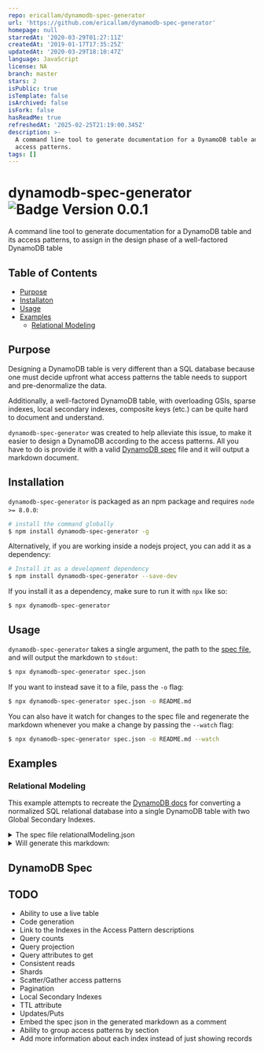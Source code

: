 ```yaml
---
repo: ericallam/dynamodb-spec-generator
url: 'https://github.com/ericallam/dynamodb-spec-generator'
homepage: null
starredAt: '2020-03-29T01:27:11Z'
createdAt: '2019-01-17T17:35:25Z'
updatedAt: '2020-03-29T18:10:47Z'
language: JavaScript
license: NA
branch: master
stars: 2
isPublic: true
isTemplate: false
isArchived: false
isFork: false
hasReadMe: true
refreshedAt: '2025-02-25T21:19:00.345Z'
description: >-
  A command line tool to generate documentation for a DynamoDB table and its
  access patterns.
tags: []
---
```


# dynamodb-spec-generator ![Badge Version 0.0.1](https://img.shields.io/badge/version-v0.0.1-orange.svg)

A command line tool to generate documentation for a DynamoDB table and its access patterns, to assign in the design phase of a well-factored DynamoDB table

## Table of Contents

- [Purpose](#purpose)
- [Installaton](#installation)
- [Usage](#usage)
- [Examples](#examples)
  - [Relational Modeling](#relational-modeling)

## Purpose

Designing a DynamoDB table is very different than a SQL database because one must decide upfront what access patterns the table needs to support and pre-denormalize the data.

Additionally, a well-factored DynamoDB table, with overloading GSIs, sparse indexes, local secondary indexes, composite keys (etc.) can be quite hard to document and understand.

`dynamodb-spec-generator` was created to help alleviate this issue, to make it easier to design a DynamoDB according to the access patterns. All you have to do is provide it with a valid [DynamoDB spec](#dynamodb-spec) file and it will output a markdown document.

## Installation

`dynamodb-spec-generator` is packaged as an npm package and requires `node >= 8.0.0`:

```bash
# install the command globally
$ npm install dynamodb-spec-generator -g
```

Alternatively, if you are working inside a nodejs project, you can add it as a dependency:

```bash
# Install it as a development dependency
$ npm install dynamodb-spec-generator --save-dev
```

If you install it as a dependency, make sure to run it with `npx` like so:

```bash
$ npx dynamodb-spec-generator
```

## Usage

`dynamodb-spec-generator` takes a single argument, the path to the [spec file](#dynamodb-spec), and will output the markdown to `stdout`:

```bash
$ npx dynamodb-spec-generator spec.json
```

If you want to instead save it to a file, pass the `-o` flag:

```bash
$ npx dynamodb-spec-generator spec.json -o README.md
```

You can also have it watch for changes to the spec file and regenerate the markdown whenever you make a change by passing the `--watch` flag:

```bash
$ npx dynamodb-spec-generator spec.json -o README.md --watch
```

## Examples

### Relational Modeling

This example attempts to recreate the [DynamoDB docs](https://docs.aws.amazon.com/amazondynamodb/latest/developerguide/bp-modeling-nosql-B.html) for converting a normalized SQL relational database into a single DynamoDB table with two Global Secondary Indexes.

<details>

<summary>The spec file relationalModeling.json</summary>

```json
{
  "service": "HR Api Backend",
  "version": "1.0.0",
  "description": "A recreation of the Relational Modeling example in the DynamoDB Docs",
  "author": "Eric Allam",
  "tableDefinition": {
    "TableName": "HR-Table",
    "KeySchema": [
      {
        "AttributeName": "PK",
        "KeyType": "HASH"
      },
      {
        "AttributeName": "SK",
        "KeyType": "RANGE"
      }
    ],
    "AttributeDefinitions": [
      {
        "AttributeName": "PK",
        "AttributeType": "S"
      },
      {
        "AttributeName": "SK",
        "AttributeType": "S"
      },
      {
        "AttributeName": "Data",
        "AttributeType": "S"
      }
    ],
    "ProvisionedThroughput": {
      "ReadCapacityUnits": 5,
      "WriteCapacityUnits": 5
    },
    "BillingMode": "PAY_PER_REQUEST",
    "GlobalSecondaryIndexes": [
      {
        "IndexName": "gsi1",
        "KeySchema": [
          {
            "AttributeName": "SK",
            "KeyType": "HASH"
          },
          {
            "AttributeName": "Data",
            "KeyType": "RANGE"
          }
        ],
        "Projection": {
          "ProjectionType": "ALL"
        },
        "ProvisionedThroughput": {
          "ReadCapacityUnits": 5,
          "WriteCapacityUnits": 5
        }
      },
      {
        "IndexName": "gsi2",
        "KeySchema": [
          {
            "AttributeName": "GSI-Bucket",
            "KeyType": "HASH"
          },
          {
            "AttributeName": "Data",
            "KeyType": "RANGE"
          }
        ],
        "Projection": {
          "ProjectionType": "ALL"
        },
        "ProvisionedThroughput": {
          "ReadCapacityUnits": 5,
          "WriteCapacityUnits": 5
        }
      }
    ]
  },
  "accessPatterns": [
    {
      "title": "Look up Employee Details by Employee ID",
      "type": "get",
      "index": "main",
      "params": {
        "partition": "HR-EMPLOYEE1",
        "sort": { "value": "EMPLOYEE1", "operator": "=" }
      }
    },
    {
      "title": "Query Employee Details by Employee Name",
      "type": "query",
      "index": "gsi1",
      "params": {
        "partition": { "value": "EMPLOYEE1" },
        "sort": { "value": "John", "operator": "begins_with" }
      }
    },
    {
      "title": "Get an employee's current job details only",
      "index": "main",
      "type": "query",
      "params": {
        "partition": { "value": "HR-EMPLOYEE1" },
        "sort": { "value": "v0", "operator": "begins_with" }
      }
    },
    {
      "title": "Get Open Orders for a customer for a date range",
      "type": "query",
      "index": "gsi1",
      "params": {
        "partition": { "value": "CUSTOMER1" },
        "sort": { "value": "OPEN#2019-01", "operator": "begins_with" }
      }
    },
    {
      "title": "Show all Orders in OPEN status for a date range across all customers",
      "description": "Query in parallel for the range [0..N] to get all shards",
      "type": "query",
      "index": "gsi2",
      "params": {
        "partition": "Bucket-6",
        "sort": {
          "operator": "between",
          "minValue": "OPEN#2019-01",
          "maxValue": "OPEN#2019-02"
        }
      }
    },
    {
      "title": "All Employees Hired Recently",
      "index": "gsi1",
      "type": "query",
      "params": {
        "partition": "HR-CONFIDENTIAL",
        "sort": { "value": "2019-01-01", "operator": ">" }
      }
    },
    {
      "title": "Find all employees in a certain warehouse",
      "index": "gsi1",
      "type": "query",
      "params": {
        "partition": "WAREHOUSE1"
      }
    },
    {
      "title": "Get all OrderItems for a Product including warehouse location inventories",
      "type": "query",
      "index": "gsi1",
      "params": {
        "partition": "PRODUCT1",
        "filters": [
          {
            "attribute": "Warehouse1",
            "operator": "attribute_exists"
          }
        ]
      }
    },
    {
      "title": "Get customers by Account Rep",
      "type": "query",
      "index": "gsi1",
      "params": {
        "partition": "EMPLOYEE1",
        "filters": [
          {
            "attribute": "Address",
            "operator": "attribute_exists"
          }
        ]
      }
    },
    {
      "title": "Get orders by Account Rep and date",
      "description": "Scatter/Gather to query all statuses (OPEN, PENDING, FULFILLED)",
      "type": "query",
      "index": "gsi1",
      "params": {
        "partition": "EMPLOYEE1",
        "sort": { "value": "OPEN#2019-01-12", "operator": "=" }
      }
    },
    {
      "title": "Get all employees with specific Job Title",
      "type": "query",
      "index": "gsi1",
      "params": {
        "partition": "v0"
      }
    },
    {
      "title": "Get inventory by Product and Warehouse",
      "type": "get",
      "index": "main",
      "params": {
        "partition": "OE-PRODUCT1",
        "sort": { "value": "PRODUCT1", "operator": "=" }
      }
    },
    {
      "title": "Get total product inventory",
      "type": "get",
      "index": "main",
      "params": {
        "partition": "OE-PRODUCT1",
        "sort": {
          "value": "PRODUCT1",
          "operator": "="
        }
      }
    },
    {
      "title": "Get Account Reps ranked by Order Total and Sales Period",
      "type": "query",
      "index": "gsi1",
      "params": {
        "partition": "2018-Q4",
        "order": "DESC"
      }
    }
  ],
  "records": [
    {
      "PK": "HR-EMPLOYEE1",
      "SK": "EMPLOYEE1",
      "Data": "John Smith",
      "StartDate": "01-12-2019"
    },
    { "PK": "HR-EMPLOYEE1", "SK": "v0", "Data": "Principle Account Manager" },
    {
      "PK": "HR-EMPLOYEE1",
      "SK": "HR-CONFIDENTIAL",
      "Data": "2019-02-12",
      "Employee": "John Smith",
      "Salary": 50000
    },
    {
      "PK": "HR-EMPLOYEE1",
      "SK": "WAREHOUSE1",
      "Data": "2019-02-15",
      "Employee Name": "John Smith"
    },
    {
      "PK": "HR-EMPLOYEE1",
      "SK": "2018-Q4",
      "Data": "5000",
      "Employee Name": "John Smith"
    },
    {
      "PK": "HR-EMPLOYEE2",
      "SK": "2018-Q4",
      "Data": "10000",
      "Employee Name": "John Smith"
    },
    {
      "PK": "OE-ORDER1",
      "SK": "CUSTOMER1",
      "Data": "OPEN#2019-01-18",
      "GSI-Bucket": "Bucket-6"
    },
    {
      "PK": "OE-ORDER1",
      "SK": "PRODUCT1",
      "Data": "OPEN#2019-01-18",
      "GSI-Bucket": "Bucket-4",
      "UnitPrice": "$89.99"
    },
    {
      "PK": "OE-ORDER1",
      "SK": "EMPLOYEE1",
      "Data": "OPEN#2019-01-12",
      "OrderTotal": 2500
    },
    {
      "PK": "OE-PRODUCT1",
      "SK": "PRODUCT1",
      "Data": "Quickcrete Cement - 50lb bag",
      "Warehouse1": 46,
      "Warehouse2": 12
    },
    {
      "PK": "OE-CUSTOMER1",
      "SK": "CUSTOMER1",
      "Data": "Ace Building Supplies",
      "Address": "1600 Penn"
    },
    {
      "PK": "OE-CUSTOMER1",
      "SK": "EMPLOYEE1",
      "Data": "Ace Building Supplies",
      "Address": "1600 Penn"
    }
  ]
}
```

</details>

<details>
<summary>Will generate this markdown:</summary>

<!-- Generated by solve-dynamo-spec.js. Update this documentation by updating the spec-v1.json file. -->

# HR Api Backend DynamoDB Spec ![](https://img.shields.io/badge/version-1.0.0-orange.svg "Version 1.0.0")

A recreation of the Relational Modeling example in the DynamoDB Docs

## Table of Contents

- [Table Spec](#table-spec)
- [Access Patterns](#access-patterns)
  - [Look up Employee Details by Employee ID](#look-up-employee-details-by-employee-id)
  - [Query Employee Details by Employee Name](#query-employee-details-by-employee-name)
  - [Get an employee's current job details only](#get-an-employees-current-job-details-only)
  - [Get Open Orders for a customer for a date range](#get-open-orders-for-a-customer-for-a-date-range)
  - [Show all Orders in OPEN status for a date range across all customers](#show-all-orders-in-open-status-for-a-date-range-across-all-customers)
  - [All Employees Hired Recently](#all-employees-hired-recently)
  - [Find all employees in a certain warehouse](#find-all-employees-in-a-certain-warehouse)
  - [Get all OrderItems for a Product including warehouse location inventories](#get-all-orderitems-for-a-product-including-warehouse-location-inventories)
  - [Get customers by Account Rep](#get-customers-by-account-rep)
  - [Get orders by Account Rep and date](#get-orders-by-account-rep-and-date)
  - [Get all employees with specific Job Title](#get-all-employees-with-specific-job-title)
  - [Get inventory by Product and Warehouse](#get-inventory-by-product-and-warehouse)
  - [Get total product inventory](#get-total-product-inventory)
  - [Get Account Reps ranked by Order Total and Sales Period](#get-account-reps-ranked-by-order-total-and-sales-period)
- [Indexes](#indexes)
  - [Main](#main)
  - [Gsi1](#gsi1)
  - [Gsi2](#gsi2)
- [Author](#author)

## Table Spec

<details>

<summary>Params to create the table using the CLI or the AWS SDK:</summary>

```json
{
  "TableName": "HR-Table",
  "KeySchema": [
    {
      "AttributeName": "PK",
      "KeyType": "HASH"
    },
    {
      "AttributeName": "SK",
      "KeyType": "RANGE"
    }
  ],
  "AttributeDefinitions": [
    {
      "AttributeName": "PK",
      "AttributeType": "S"
    },
    {
      "AttributeName": "SK",
      "AttributeType": "S"
    },
    {
      "AttributeName": "Data",
      "AttributeType": "S"
    }
  ],
  "ProvisionedThroughput": {
    "ReadCapacityUnits": 5,
    "WriteCapacityUnits": 5
  },
  "BillingMode": "PAY_PER_REQUEST",
  "GlobalSecondaryIndexes": [
    {
      "IndexName": "gsi1",
      "KeySchema": [
        {
          "AttributeName": "SK",
          "KeyType": "HASH"
        },
        {
          "AttributeName": "Data",
          "KeyType": "RANGE"
        }
      ],
      "Projection": {
        "ProjectionType": "ALL"
      },
      "ProvisionedThroughput": {
        "ReadCapacityUnits": 5,
        "WriteCapacityUnits": 5
      }
    },
    {
      "IndexName": "gsi2",
      "KeySchema": [
        {
          "AttributeName": "GSI-Bucket",
          "KeyType": "HASH"
        },
        {
          "AttributeName": "Data",
          "KeyType": "RANGE"
        }
      ],
      "Projection": {
        "ProjectionType": "ALL"
      },
      "ProvisionedThroughput": {
        "ReadCapacityUnits": 5,
        "WriteCapacityUnits": 5
      }
    }
  ]
}
```

</details>

`createTable` Using the CLI:

```bash
$ aws dynamodb create-table --table-name HR-Table --cli-input-json create-table.json
```

Using the AWS SDK:

```javascript
const DynamoDB = require("aws-sdk/clients/dynamodb");

const service = new DynamoDB({ region: process.env.AWS_REGION });

service.createTable(tableJson, (err, data) => {
  console.log(data);
});
```

## Access Patterns

### Look up Employee Details by Employee ID

Perform a [DocumentClient.get](http://docs.aws.amazon.com/AWSJavaScriptSDK/latest/AWS/DynamoDB/DocumentClient.html#get-property "DocumentClient.get") against the Main index:

```json
{
  "TableName": "HR-Table",
  "Key": {
    "PK": "HR-EMPLOYEE1",
    "SK": "EMPLOYEE1"
  }
}
```

#### Matching Records

| PK (HASH)    | SK (RANGE) |                      |                           |
| ------------ | ---------- | -------------------- | ------------------------- |
| HR-EMPLOYEE1 | EMPLOYEE1  | **Data:** John Smith | **StartDate:** 01-12-2019 |

### Query Employee Details by Employee Name

Perform a [DocumentClient.query](http://docs.aws.amazon.com/AWSJavaScriptSDK/latest/AWS/DynamoDB/DocumentClient.html#query-property "DocumentClient.query") against the Gsi1 index with a `begins_with(#Data, :Data)` condition on the sort key:

```json
{
  "TableName": "HR-Table",
  "KeyConditionExpression": "#SK = :SK and begins_with(#Data, :Data)",
  "ExpressionAttributeNames": {
    "#SK": "SK",
    "#Data": "Data"
  },
  "ExpressionAttributeValues": {
    ":SK": "EMPLOYEE1",
    ":Data": "John"
  },
  "IndexName": "gsi1"
}
```

#### Matching Records

| SK (HASH) | Data (RANGE) |                      |                           |
| --------- | ------------ | -------------------- | ------------------------- |
| EMPLOYEE1 | John Smith   | **PK:** HR-EMPLOYEE1 | **StartDate:** 01-12-2019 |

### Get an employee's current job details only

Perform a [DocumentClient.query](http://docs.aws.amazon.com/AWSJavaScriptSDK/latest/AWS/DynamoDB/DocumentClient.html#query-property "DocumentClient.query") against the Main index with a `begins_with(#SK, :SK)` condition on the sort key:

```json
{
  "TableName": "HR-Table",
  "KeyConditionExpression": "#PK = :PK and begins_with(#SK, :SK)",
  "ExpressionAttributeNames": {
    "#PK": "PK",
    "#SK": "SK"
  },
  "ExpressionAttributeValues": {
    ":PK": "HR-EMPLOYEE1",
    ":SK": "v0"
  }
}
```

#### Matching Records

| PK (HASH)    | SK (RANGE) |                                     |
| ------------ | ---------- | ----------------------------------- |
| HR-EMPLOYEE1 | v0         | **Data:** Principle Account Manager |

### Get Open Orders for a customer for a date range

Perform a [DocumentClient.query](http://docs.aws.amazon.com/AWSJavaScriptSDK/latest/AWS/DynamoDB/DocumentClient.html#query-property "DocumentClient.query") against the Gsi1 index with a `begins_with(#Data, :Data)` condition on the sort key:

```json
{
  "TableName": "HR-Table",
  "KeyConditionExpression": "#SK = :SK and begins_with(#Data, :Data)",
  "ExpressionAttributeNames": {
    "#SK": "SK",
    "#Data": "Data"
  },
  "ExpressionAttributeValues": {
    ":SK": "CUSTOMER1",
    ":Data": "OPEN#2019-01"
  },
  "IndexName": "gsi1"
}
```

#### Matching Records

| SK (HASH) | Data (RANGE)    |                   |                          |
| --------- | --------------- | ----------------- | ------------------------ |
| CUSTOMER1 | OPEN#2019-01-18 | **PK:** OE-ORDER1 | **GSI-Bucket:** Bucket-6 |

### Show all Orders in OPEN status for a date range across all customers

> Query in parallel for the range \[0..N] to get all shards

Perform a [DocumentClient.query](http://docs.aws.amazon.com/AWSJavaScriptSDK/latest/AWS/DynamoDB/DocumentClient.html#query-property "DocumentClient.query") against the Gsi2 index with a `#Data BETWEEN :DataMin AND :DataMax` condition on the sort key:

```json
{
  "TableName": "HR-Table",
  "KeyConditionExpression": "#GSI-Bucket = :GSI-Bucket and #Data BETWEEN :DataMin AND :DataMax",
  "ExpressionAttributeNames": {
    "#GSI-Bucket": "GSI-Bucket",
    "#Data": "Data"
  },
  "ExpressionAttributeValues": {
    ":GSI-Bucket": "Bucket-6",
    ":DataMin": "OPEN#2019-01",
    ":DataMax": "OPEN#2019-02"
  },
  "IndexName": "gsi2"
}
```

#### Matching Records

| GSI-Bucket (HASH) | Data (RANGE)    |                   |                   |
| ----------------- | --------------- | ----------------- | ----------------- |
| Bucket-6          | OPEN#2019-01-18 | **PK:** OE-ORDER1 | **SK:** CUSTOMER1 |

### All Employees Hired Recently

Perform a [DocumentClient.query](http://docs.aws.amazon.com/AWSJavaScriptSDK/latest/AWS/DynamoDB/DocumentClient.html#query-property "DocumentClient.query") against the Gsi1 index with a `#Data > :Data` condition on the sort key:

```json
{
  "TableName": "HR-Table",
  "KeyConditionExpression": "#SK = :SK and #Data > :Data",
  "ExpressionAttributeNames": {
    "#SK": "SK",
    "#Data": "Data"
  },
  "ExpressionAttributeValues": {
    ":SK": "HR-CONFIDENTIAL",
    ":Data": "2019-01-01"
  },
  "IndexName": "gsi1"
}
```

#### Matching Records

| SK (HASH)       | Data (RANGE) |                      |                          |                   |
| --------------- | ------------ | -------------------- | ------------------------ | ----------------- |
| HR-CONFIDENTIAL | 2019-02-12   | **PK:** HR-EMPLOYEE1 | **Employee:** John Smith | **Salary:** 50000 |

### Find all employees in a certain warehouse

Perform a [DocumentClient.query](http://docs.aws.amazon.com/AWSJavaScriptSDK/latest/AWS/DynamoDB/DocumentClient.html#query-property "DocumentClient.query") against the Gsi1 index:

```json
{
  "TableName": "HR-Table",
  "KeyConditionExpression": "#SK = :SK",
  "ExpressionAttributeNames": {
    "#SK": "SK"
  },
  "ExpressionAttributeValues": {
    ":SK": "WAREHOUSE1"
  },
  "IndexName": "gsi1"
}
```

#### Matching Records

| SK (HASH)  | Data (RANGE) |                      |                               |
| ---------- | ------------ | -------------------- | ----------------------------- |
| WAREHOUSE1 | 2019-02-15   | **PK:** HR-EMPLOYEE1 | **Employee Name:** John Smith |

### Get all OrderItems for a Product including warehouse location inventories

Perform a [DocumentClient.query](http://docs.aws.amazon.com/AWSJavaScriptSDK/latest/AWS/DynamoDB/DocumentClient.html#query-property "DocumentClient.query") against the Gsi1 index with filter params:

```json
{
  "TableName": "HR-Table",
  "KeyConditionExpression": "#SK = :SK",
  "ExpressionAttributeNames": {
    "#SK": "SK",
    "#Warehouse1": "Warehouse1"
  },
  "ExpressionAttributeValues": {
    ":SK": "PRODUCT1"
  },
  "IndexName": "gsi1",
  "FilterExpression": "attribute_exists(#Warehouse1)"
}
```

#### Matching Records

| SK (HASH) | Data (RANGE)                 |                     |                    |                    |
| --------- | ---------------------------- | ------------------- | ------------------ | ------------------ |
| PRODUCT1  | Quickcrete Cement - 50lb bag | **PK:** OE-PRODUCT1 | **Warehouse1:** 46 | **Warehouse2:** 12 |

### Get customers by Account Rep

Perform a [DocumentClient.query](http://docs.aws.amazon.com/AWSJavaScriptSDK/latest/AWS/DynamoDB/DocumentClient.html#query-property "DocumentClient.query") against the Gsi1 index with filter params:

```json
{
  "TableName": "HR-Table",
  "KeyConditionExpression": "#SK = :SK",
  "ExpressionAttributeNames": {
    "#SK": "SK",
    "#Address": "Address"
  },
  "ExpressionAttributeValues": {
    ":SK": "EMPLOYEE1"
  },
  "IndexName": "gsi1",
  "FilterExpression": "attribute_exists(#Address)"
}
```

#### Matching Records

| SK (HASH) | Data (RANGE)          |                      |                        |
| --------- | --------------------- | -------------------- | ---------------------- |
| EMPLOYEE1 | Ace Building Supplies | **PK:** OE-CUSTOMER1 | **Address:** 1600 Penn |

### Get orders by Account Rep and date

> Scatter/Gather to query all statuses (OPEN, PENDING, FULFILLED)

Perform a [DocumentClient.query](http://docs.aws.amazon.com/AWSJavaScriptSDK/latest/AWS/DynamoDB/DocumentClient.html#query-property "DocumentClient.query") against the Gsi1 index with a `#Data = :Data` condition on the sort key:

```json
{
  "TableName": "HR-Table",
  "KeyConditionExpression": "#SK = :SK and #Data = :Data",
  "ExpressionAttributeNames": {
    "#SK": "SK",
    "#Data": "Data"
  },
  "ExpressionAttributeValues": {
    ":SK": "EMPLOYEE1",
    ":Data": "OPEN#2019-01-12"
  },
  "IndexName": "gsi1"
}
```

#### Matching Records

| SK (HASH) | Data (RANGE)    |                   |                      |
| --------- | --------------- | ----------------- | -------------------- |
| EMPLOYEE1 | OPEN#2019-01-12 | **PK:** OE-ORDER1 | **OrderTotal:** 2500 |

### Get all employees with specific Job Title

Perform a [DocumentClient.query](http://docs.aws.amazon.com/AWSJavaScriptSDK/latest/AWS/DynamoDB/DocumentClient.html#query-property "DocumentClient.query") against the Gsi1 index:

```json
{
  "TableName": "HR-Table",
  "KeyConditionExpression": "#SK = :SK",
  "ExpressionAttributeNames": {
    "#SK": "SK"
  },
  "ExpressionAttributeValues": {
    ":SK": "v0"
  },
  "IndexName": "gsi1"
}
```

#### Matching Records

| SK (HASH) | Data (RANGE)              |                      |
| --------- | ------------------------- | -------------------- |
| v0        | Principle Account Manager | **PK:** HR-EMPLOYEE1 |

### Get inventory by Product and Warehouse

Perform a [DocumentClient.get](http://docs.aws.amazon.com/AWSJavaScriptSDK/latest/AWS/DynamoDB/DocumentClient.html#get-property "DocumentClient.get") against the Main index:

```json
{
  "TableName": "HR-Table",
  "Key": {
    "PK": "OE-PRODUCT1",
    "SK": "PRODUCT1"
  }
}
```

#### Matching Records

| PK (HASH)   | SK (RANGE) |                                        |                    |                    |
| ----------- | ---------- | -------------------------------------- | ------------------ | ------------------ |
| OE-PRODUCT1 | PRODUCT1   | **Data:** Quickcrete Cement - 50lb bag | **Warehouse1:** 46 | **Warehouse2:** 12 |

### Get total product inventory

Perform a [DocumentClient.get](http://docs.aws.amazon.com/AWSJavaScriptSDK/latest/AWS/DynamoDB/DocumentClient.html#get-property "DocumentClient.get") against the Main index:

```json
{
  "TableName": "HR-Table",
  "Key": {
    "PK": "OE-PRODUCT1",
    "SK": "PRODUCT1"
  }
}
```

#### Matching Records

| PK (HASH)   | SK (RANGE) |                                        |                    |                    |
| ----------- | ---------- | -------------------------------------- | ------------------ | ------------------ |
| OE-PRODUCT1 | PRODUCT1   | **Data:** Quickcrete Cement - 50lb bag | **Warehouse1:** 46 | **Warehouse2:** 12 |

### Get Account Reps ranked by Order Total and Sales Period

Perform a [DocumentClient.query](http://docs.aws.amazon.com/AWSJavaScriptSDK/latest/AWS/DynamoDB/DocumentClient.html#query-property "DocumentClient.query") against the Gsi1 index:

```json
{
  "TableName": "HR-Table",
  "KeyConditionExpression": "#SK = :SK",
  "ExpressionAttributeNames": {
    "#SK": "SK"
  },
  "ExpressionAttributeValues": {
    ":SK": "2018-Q4"
  },
  "ScanIndexFoward": false,
  "IndexName": "gsi1"
}
```

#### Matching Records

| SK (HASH) | Data (RANGE) |                      |                               |
| --------- | ------------ | -------------------- | ----------------------------- |
| 2018-Q4   | 10000        | **PK:** HR-EMPLOYEE2 | **Employee Name:** John Smith |
| 2018-Q4   | 5000         | **PK:** HR-EMPLOYEE1 | **Employee Name:** John Smith |

## Indexes

### Main

| PK (HASH)    | SK (RANGE)      |                                        |                               |                        |
| ------------ | --------------- | -------------------------------------- | ----------------------------- | ---------------------- |
| HR-EMPLOYEE1 | EMPLOYEE1       | **Data:** John Smith                   | **StartDate:** 01-12-2019     |                        |
| HR-EMPLOYEE1 | v0              | **Data:** Principle Account Manager    |                               |                        |
| HR-EMPLOYEE1 | HR-CONFIDENTIAL | **Data:** 2019-02-12                   | **Employee:** John Smith      | **Salary:** 50000      |
| HR-EMPLOYEE1 | WAREHOUSE1      | **Data:** 2019-02-15                   | **Employee Name:** John Smith |                        |
| HR-EMPLOYEE1 | 2018-Q4         | **Data:** 5000                         | **Employee Name:** John Smith |                        |
| HR-EMPLOYEE2 | 2018-Q4         | **Data:** 10000                        | **Employee Name:** John Smith |                        |
| OE-ORDER1    | CUSTOMER1       | **Data:** OPEN#2019-01-18              | **GSI-Bucket:** Bucket-6      |                        |
| OE-ORDER1    | PRODUCT1        | **Data:** OPEN#2019-01-18              | **GSI-Bucket:** Bucket-4      | **UnitPrice:** \$89.99 |
| OE-ORDER1    | EMPLOYEE1       | **Data:** OPEN#2019-01-12              | **OrderTotal:** 2500          |                        |
| OE-PRODUCT1  | PRODUCT1        | **Data:** Quickcrete Cement - 50lb bag | **Warehouse1:** 46            | **Warehouse2:** 12     |
| OE-CUSTOMER1 | CUSTOMER1       | **Data:** Ace Building Supplies        | **Address:** 1600 Penn        |                        |
| OE-CUSTOMER1 | EMPLOYEE1       | **Data:** Ace Building Supplies        | **Address:** 1600 Penn        |                        |

### Gsi1

| SK (HASH)       | Data (RANGE)                 |                      |                               |                        |
| --------------- | ---------------------------- | -------------------- | ----------------------------- | ---------------------- |
| EMPLOYEE1       | John Smith                   | **PK:** HR-EMPLOYEE1 | **StartDate:** 01-12-2019     |                        |
| v0              | Principle Account Manager    | **PK:** HR-EMPLOYEE1 |                               |                        |
| HR-CONFIDENTIAL | 2019-02-12                   | **PK:** HR-EMPLOYEE1 | **Employee:** John Smith      | **Salary:** 50000      |
| WAREHOUSE1      | 2019-02-15                   | **PK:** HR-EMPLOYEE1 | **Employee Name:** John Smith |                        |
| 2018-Q4         | 5000                         | **PK:** HR-EMPLOYEE1 | **Employee Name:** John Smith |                        |
| 2018-Q4         | 10000                        | **PK:** HR-EMPLOYEE2 | **Employee Name:** John Smith |                        |
| CUSTOMER1       | OPEN#2019-01-18              | **PK:** OE-ORDER1    | **GSI-Bucket:** Bucket-6      |                        |
| PRODUCT1        | OPEN#2019-01-18              | **PK:** OE-ORDER1    | **GSI-Bucket:** Bucket-4      | **UnitPrice:** \$89.99 |
| EMPLOYEE1       | OPEN#2019-01-12              | **PK:** OE-ORDER1    | **OrderTotal:** 2500          |                        |
| PRODUCT1        | Quickcrete Cement - 50lb bag | **PK:** OE-PRODUCT1  | **Warehouse1:** 46            | **Warehouse2:** 12     |
| CUSTOMER1       | Ace Building Supplies        | **PK:** OE-CUSTOMER1 | **Address:** 1600 Penn        |                        |
| EMPLOYEE1       | Ace Building Supplies        | **PK:** OE-CUSTOMER1 | **Address:** 1600 Penn        |                        |

### Gsi2

| GSI-Bucket (HASH) | Data (RANGE)    |                   |                   |                        |
| ----------------- | --------------- | ----------------- | ----------------- | ---------------------- |
| Bucket-6          | OPEN#2019-01-18 | **PK:** OE-ORDER1 | **SK:** CUSTOMER1 |                        |
| Bucket-4          | OPEN#2019-01-18 | **PK:** OE-ORDER1 | **SK:** PRODUCT1  | **UnitPrice:** \$89.99 |

## Author

Spec authored by Eric Allam and generated by [dynamodb-spec-generator](https://github.com/ericallam/dynamodb-spec-generator "DynamoDB Spec Generator")

</details>

## DynamoDB Spec

## TODO

- Ability to use a live table
- Code generation
- Link to the Indexes in the Access Pattern descriptions
- Query counts
- Query projection
- Query attributes to get
- Consistent reads
- Shards
- Scatter/Gather access patterns
- Pagination
- Local Secondary Indexes
- TTL attribute
- Updates/Puts
- Embed the spec json in the generated markdown as a comment
- Ability to group access patterns by section
- Add more information about each index instead of just showing records
